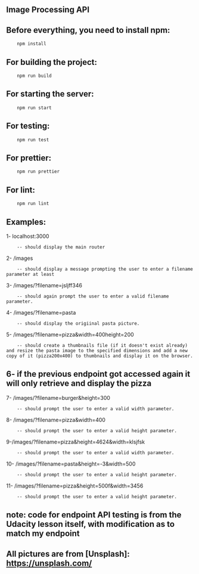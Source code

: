 ## Image Processing API

## Before everything, you need to install npm:

        npm install

## For building the project:

        npm run build

## For starting the server:

        npm run start

## For testing:

        npm run test

## For prettier:

        npm run prettier

## For lint:

        npm run lint


## Examples:

1- localhost:3000 

        -- should display the main router

2- /images 

        -- should display a message prompting the user to enter a filename parameter at least

3- /images/?filename=jsljff346 

        -- should again prompt the user to enter a valid filename parameter.

4- /images/?filename=pasta 

        -- should display the origiinal pasta picture.

5- /images/?filename=pizza&width=400height=200 

        -- should create a thumbnails file (if it doesn't exist already) and resize the pasta image to the specified dimensions and add a new copy of it (pizza200x400) to thumbnails and display it on the browser.

## 6- if the previous endpoint got accessed again it will only retrieve and display the pizza

7- /images/?filename=burger&height=300 

        -- should prompt the user to enter a valid width parameter.

8- /images/?filename=pizza&width=400 

        -- should prompt the user to enter a valid height parameter.

9-/images/?filename=pizza&height=4624&width=klsjfsk 

        -- should prompt the user to enter a valid width parameter.

10- /images/?filename=pasta&height=-3&width=500 

        -- should prompt the user to enter a valid height parameter.

11- /images/?filename=pizza&height=500f&width=3456 

        -- should prompt the user to enter a valid height parameter.


## note: code for endpoint API testing is from the Udacity lesson itself, with modification as to match my endpoint

## All pictures are from [Unsplash]: https://unsplash.com/